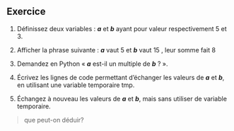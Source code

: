 Exercice
-

1) Définissez deux variables : **_a_** et **_b_** ayant pour valeur respectivement 5 et 3.

2) Afficher la phrase suivante : **_a_** vaut 5 et **_b_** vaut 15 , leur somme fait 8

3) Demandez en Python « **_a_** est-il un multiple de **_b_** ? ».

4) Écrivez les lignes de code permettant d’échanger les valeurs de **_a_** et **_b_**, en utilisant une variable temporaire tmp.

5) Échangez à nouveau les valeurs de **_a_** et **_b_**, mais sans utiliser de variable temporaire.

>que peut-on déduir?

